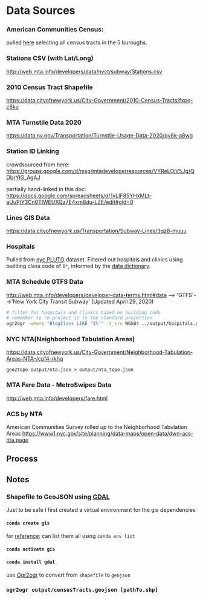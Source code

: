 # Data Sources

### American Communities Census:

pulled [here](https://data.census.gov/cedsci/table?d=ACS%205-Year%20Estimates%20Data%20Profiles&table=DP03&tid=ACSDP5Y2018.DP03&g=0400000US36&hidePreview=true&moe=false) selecting all census tracts in the 5 buroughs.

### Stations CSV (with Lat/Long)

http://web.mta.info/developers/data/nyct/subway/Stations.csv

### 2010 Census Tract Shapefile

https://data.cityofnewyork.us/City-Government/2010-Census-Tracts/fxpq-c8ku

### MTA Turnstile Data 2020

https://data.ny.gov/Transportation/Turnstile-Usage-Data-2020/py8k-a8wg

### Station ID Linking

crowdsourced from here:
https://groups.google.com/d/msg/mtadeveloperresources/VYReLOiV5Jg/QDbrYlG_AgAJ

partially hand-linked in this doc:
https://docs.google.com/spreadsheets/d/1yLIF85YHxMLt-aUuPjY3Cn0TlWEUXQz7E4xm8du-LZE/edit#gid=0

### Lines GIS Data

https://data.cityofnewyork.us/Transportation/Subway-Lines/3qz8-muuu

### Hospitals

Pulled from [nyc PLUTO](https://www1.nyc.gov/site/planning/data-maps/open-data/dwn-pluto-mappluto.page) dataset. Filtered out hospitals and clinics using building class code of `I*`, informed by the [data dictionary](https://www1.nyc.gov/assets/planning/download/pdf/data-maps/open-data/pluto_datadictionary.pdf?v=20v3).

### MTA Schedule GTFS Data

http://web.mta.info/developers/developer-data-terms.html#data --> 'GTFS'-->'New York City Transit Subway' (Updated April 29, 2020)

```sh
# filter for hospitals and clinics based on building code
# remember to re-project it to the standard projection
ogr2ogr -where "BldgClass LIKE 'I%'" -t_srs WGS84 ../output/hospitals.geojson  ./MapPLUTO.shp MapPLUTO
```

### NYC NTA(Neighborhood Tabulation Areas)
https://data.cityofnewyork.us/City-Government/Neighborhood-Tabulation-Areas-NTA-/cpf4-rkhq

`geo2topo output/nta.json > output/nta_topo.json`

### MTA Fare Data - MetroSwipes Data
http://web.mta.info/developers/fare.html

### ACS by NTA
American Communities Survey rolled up to the Neighborhood Tabulation Areas
https://www1.nyc.gov/site/planning/data-maps/open-data/dwn-acs-nta.page

## Process

## Notes

### Shapefile to GeoJSON using [GDAL](https://gdal.org/download.html)

Just to be safe I first created a virtual environment for the gis dependencies

#### `conda create gis`

for [reference](https://docs.conda.io/projects/conda/en/latest/user-guide/tasks/manage-environments.html): can list them all using `conda env list`

#### `conda activate gis`

#### `conda install gdal`

use [Ogr2ogr](https://gdal.org/programs/ogr2ogr.html) to convert from `shapefile` to `geojson`

### `ogr2ogr output/censusTracts.geojson [pathTo.shp]`
